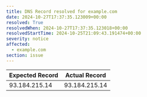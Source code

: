 ```yaml
---
title: DNS Record resolved for example.com
date: 2024-10-27T17:37:35.123009+00:00
resolved: True
resolvedWhen: 2024-10-27T17:37:35.123018+00:00
resolvedStartTime: 2024-10-25T21:09:43.191474+00:00
severity: notice
affected:
  - example.com
section: issue
---
```


| Expected Record  | Actual Record  |
|------------------|----------------|
| 93.184.215.14 | 93.184.215.14 |

